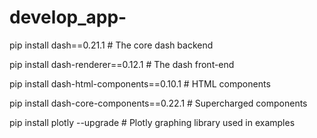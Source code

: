 # develop_app-

pip install dash==0.21.1  # The core dash backend

pip install dash-renderer==0.12.1  # The dash front-end

pip install dash-html-components==0.10.1  # HTML components

pip install dash-core-components==0.22.1  # Supercharged components

pip install plotly --upgrade  # Plotly graphing library used in examples
